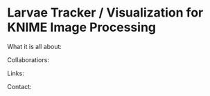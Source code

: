 Larvae Tracker / Visualization for KNIME Image Processing
=============

What it is all about:

Collaboratiors:

Links:


Contact:


